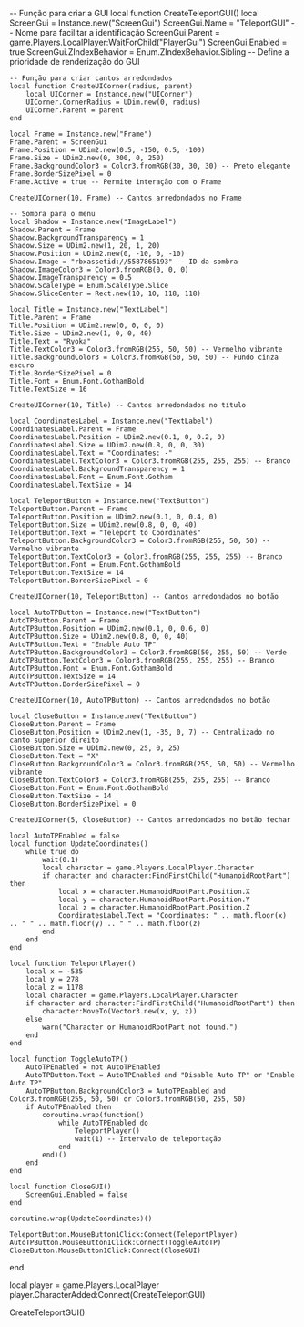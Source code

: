 -- Função para criar a GUI
local function CreateTeleportGUI()
    local ScreenGui = Instance.new("ScreenGui")
    ScreenGui.Name = "TeleportGUI" -- Nome para facilitar a identificação
    ScreenGui.Parent = game.Players.LocalPlayer:WaitForChild("PlayerGui")
    ScreenGui.Enabled = true
    ScreenGui.ZIndexBehavior = Enum.ZIndexBehavior.Sibling -- Define a prioridade de renderização do GUI

    -- Função para criar cantos arredondados
    local function CreateUICorner(radius, parent)
        local UICorner = Instance.new("UICorner")
        UICorner.CornerRadius = UDim.new(0, radius)
        UICorner.Parent = parent
    end

    local Frame = Instance.new("Frame")
    Frame.Parent = ScreenGui
    Frame.Position = UDim2.new(0.5, -150, 0.5, -100)
    Frame.Size = UDim2.new(0, 300, 0, 250)
    Frame.BackgroundColor3 = Color3.fromRGB(30, 30, 30) -- Preto elegante
    Frame.BorderSizePixel = 0
    Frame.Active = true -- Permite interação com o Frame

    CreateUICorner(10, Frame) -- Cantos arredondados no Frame

    -- Sombra para o menu
    local Shadow = Instance.new("ImageLabel")
    Shadow.Parent = Frame
    Shadow.BackgroundTransparency = 1
    Shadow.Size = UDim2.new(1, 20, 1, 20)
    Shadow.Position = UDim2.new(0, -10, 0, -10)
    Shadow.Image = "rbxassetid://5587865193" -- ID da sombra
    Shadow.ImageColor3 = Color3.fromRGB(0, 0, 0)
    Shadow.ImageTransparency = 0.5
    Shadow.ScaleType = Enum.ScaleType.Slice
    Shadow.SliceCenter = Rect.new(10, 10, 118, 118)

    local Title = Instance.new("TextLabel")
    Title.Parent = Frame
    Title.Position = UDim2.new(0, 0, 0, 0)
    Title.Size = UDim2.new(1, 0, 0, 40)
    Title.Text = "Ryoka"
    Title.TextColor3 = Color3.fromRGB(255, 50, 50) -- Vermelho vibrante
    Title.BackgroundColor3 = Color3.fromRGB(50, 50, 50) -- Fundo cinza escuro
    Title.BorderSizePixel = 0
    Title.Font = Enum.Font.GothamBold
    Title.TextSize = 16

    CreateUICorner(10, Title) -- Cantos arredondados no título

    local CoordinatesLabel = Instance.new("TextLabel")
    CoordinatesLabel.Parent = Frame
    CoordinatesLabel.Position = UDim2.new(0.1, 0, 0.2, 0)
    CoordinatesLabel.Size = UDim2.new(0.8, 0, 0, 30)
    CoordinatesLabel.Text = "Coordinates: -"
    CoordinatesLabel.TextColor3 = Color3.fromRGB(255, 255, 255) -- Branco
    CoordinatesLabel.BackgroundTransparency = 1
    CoordinatesLabel.Font = Enum.Font.Gotham
    CoordinatesLabel.TextSize = 14

    local TeleportButton = Instance.new("TextButton")
    TeleportButton.Parent = Frame
    TeleportButton.Position = UDim2.new(0.1, 0, 0.4, 0)
    TeleportButton.Size = UDim2.new(0.8, 0, 0, 40)
    TeleportButton.Text = "Teleport to Coordinates"
    TeleportButton.BackgroundColor3 = Color3.fromRGB(255, 50, 50) -- Vermelho vibrante
    TeleportButton.TextColor3 = Color3.fromRGB(255, 255, 255) -- Branco
    TeleportButton.Font = Enum.Font.GothamBold
    TeleportButton.TextSize = 14
    TeleportButton.BorderSizePixel = 0

    CreateUICorner(10, TeleportButton) -- Cantos arredondados no botão

    local AutoTPButton = Instance.new("TextButton")
    AutoTPButton.Parent = Frame
    AutoTPButton.Position = UDim2.new(0.1, 0, 0.6, 0)
    AutoTPButton.Size = UDim2.new(0.8, 0, 0, 40)
    AutoTPButton.Text = "Enable Auto TP"
    AutoTPButton.BackgroundColor3 = Color3.fromRGB(50, 255, 50) -- Verde
    AutoTPButton.TextColor3 = Color3.fromRGB(255, 255, 255) -- Branco
    AutoTPButton.Font = Enum.Font.GothamBold
    AutoTPButton.TextSize = 14
    AutoTPButton.BorderSizePixel = 0

    CreateUICorner(10, AutoTPButton) -- Cantos arredondados no botão

    local CloseButton = Instance.new("TextButton")
    CloseButton.Parent = Frame
    CloseButton.Position = UDim2.new(1, -35, 0, 7) -- Centralizado no canto superior direito
    CloseButton.Size = UDim2.new(0, 25, 0, 25)
    CloseButton.Text = "X"
    CloseButton.BackgroundColor3 = Color3.fromRGB(255, 50, 50) -- Vermelho vibrante
    CloseButton.TextColor3 = Color3.fromRGB(255, 255, 255) -- Branco
    CloseButton.Font = Enum.Font.GothamBold
    CloseButton.TextSize = 14
    CloseButton.BorderSizePixel = 0

    CreateUICorner(5, CloseButton) -- Cantos arredondados no botão fechar

    local AutoTPEnabled = false
    local function UpdateCoordinates()
        while true do
            wait(0.1)
            local character = game.Players.LocalPlayer.Character
            if character and character:FindFirstChild("HumanoidRootPart") then
                local x = character.HumanoidRootPart.Position.X
                local y = character.HumanoidRootPart.Position.Y
                local z = character.HumanoidRootPart.Position.Z
                CoordinatesLabel.Text = "Coordinates: " .. math.floor(x) .. " " .. math.floor(y) .. " " .. math.floor(z)
            end
        end
    end

    local function TeleportPlayer()
        local x = -535
        local y = 278
        local z = 1178
        local character = game.Players.LocalPlayer.Character
        if character and character:FindFirstChild("HumanoidRootPart") then
            character:MoveTo(Vector3.new(x, y, z))
        else
            warn("Character or HumanoidRootPart not found.")
        end
    end

    local function ToggleAutoTP()
        AutoTPEnabled = not AutoTPEnabled
        AutoTPButton.Text = AutoTPEnabled and "Disable Auto TP" or "Enable Auto TP"
        AutoTPButton.BackgroundColor3 = AutoTPEnabled and Color3.fromRGB(255, 50, 50) or Color3.fromRGB(50, 255, 50)
        if AutoTPEnabled then
            coroutine.wrap(function()
                while AutoTPEnabled do
                    TeleportPlayer()
                    wait(1) -- Intervalo de teleportação
                end
            end)()
        end
    end

    local function CloseGUI()
        ScreenGui.Enabled = false
    end

    coroutine.wrap(UpdateCoordinates)()

    TeleportButton.MouseButton1Click:Connect(TeleportPlayer)
    AutoTPButton.MouseButton1Click:Connect(ToggleAutoTP)
    CloseButton.MouseButton1Click:Connect(CloseGUI)
end

local player = game.Players.LocalPlayer
player.CharacterAdded:Connect(CreateTeleportGUI)

CreateTeleportGUI()
